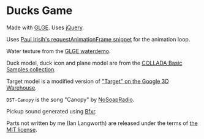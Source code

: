 Ducks Game
==========

Made with [GLGE](http://www.glge.org/). Uses [jQuery](http://jquery.com/).

Uses [Paul Irisih's requestAnimationFrame snippet](http://paulirish.com/2011/requestanimationframe-for-smart-animating/) for the animation loop.

Water texture from the [GLGE waterdemo](https://github.com/supereggbert/GLGE/tree/master/examples/waterdemo).

Duck model, duck icon and plane model are from the [COLLADA Basic Samples collection](https://collada.org/owl/browse.php?sess=0&parent=120&expand=1&order=name&curview=0&sortname=ASC).

Target model is a modified version of ["Target" on the Google 3D Warehouse](http://sketchup.google.com/3dwarehouse/details?mid=9b449f001b59e44bf68f483d72a2d14).

`DST-Canopy` is the song "Canopy" by [NoSoapRadio](http://www.nosoapradio.us/).

Pickup sound generated using [Bfxr](http://www.bfxr.net/).

Parts not written by me (Ian Langworth) are released under the terms of [the MIT license](http://www.opensource.org/licenses/MIT).
